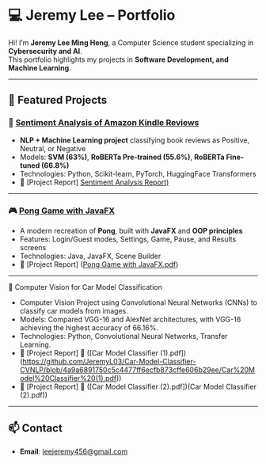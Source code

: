# 💻 Jeremy Lee – Portfolio

Hi! I’m **Jeremy Lee Ming Heng**, a Computer Science student specializing in **Cybersecurity and AI**.  
This portfolio highlights my projects in **Software Development, and Machine Learning**. 

---

## 🎯 Featured Projects

### 📖 [Sentiment Analysis of Amazon Kindle Reviews](https://github.com/yourusername/sentiment-analysis-nlp)
- **NLP + Machine Learning project** classifying book reviews as Positive, Neutral, or Negative  
- Models: **SVM (63%)**, **RoBERTa Pre-trained (55.6%)**, **RoBERTa Fine-tuned (66.8%)**  
- Technologies: Python, Scikit-learn, PyTorch, HuggingFace Transformers  
- 📄 [Project Report] [Sentiment Analysis Report)](https://github.com/JeremyL03/Sentiment-Analysis-NLP/blob/adb730e613875eff39938aa7af7acf9b2a149e68/Sentiment%20Analysis%20Reviewer.pdf)

---

### 🎮 [Pong Game with JavaFX](https://github.com/yourusername/pong-game-javafx)
- A modern recreation of **Pong**, built with **JavaFX** and **OOP principles**  
- Features: Login/Guest modes, Settings, Game, Pause, and Results screens  
- Technologies: Java, JavaFX, Scene Builder  
- 📄 [Project Report] ([Pong Game with JavaFX.pdf](https://github.com/JeremyL03/Pong-Game-JavaFx/blob/ec98e4d22880f4af5b273c3b99a559c264565b6c/Pong%20Game%20with%20JavaFX.pdf))  

---

📖 Computer Vision for Car Model Classification
- Computer Vision Project using Convolutional Neural Networks (CNNs) to classify car models from images.
- Models: Compared VGG-16 and AlexNet architectures, with VGG-16 achieving the highest accuracy of 66.16%.
- Technologies: Python, Convolutional Neural Networks, Transfer Learning.
- 📄 [Project Report] 📄 ([Car Model Classifier (1).pdf])(https://github.com/JeremyL03/Car-Model-Classifier-CVNLP/blob/4a9a6891750c5c4477ff6ecfb873cffe606b29ee/Car%20Model%20Classifier%20(1).pdf))
- 📄 [Project Report] 📄 ([Car Model Classifier (2).pdf])(Car Model Classifier (2).pdf))
---


## 📫 Contact
- **Email**: leejeremy456@gmail.com
 
